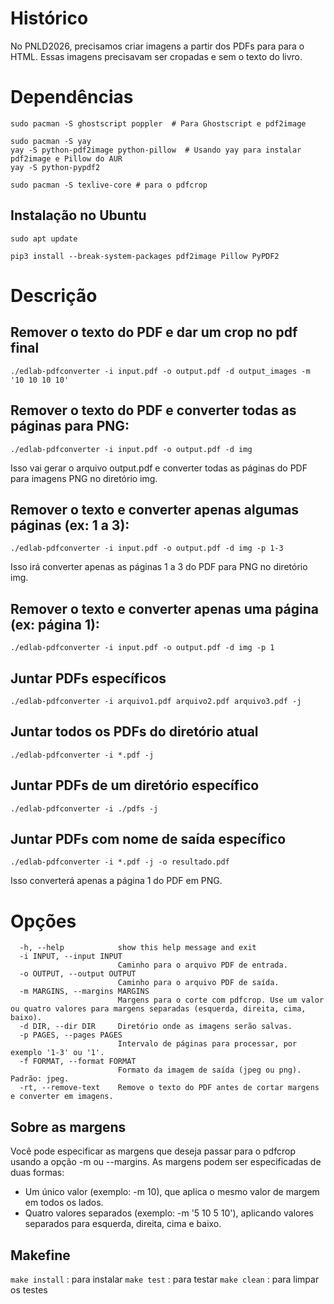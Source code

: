 # Histórico
No PNLD2026, precisamos criar imagens a partir dos PDFs para para o HTML. Essas imagens precisavam ser cropadas e sem o texto do livro. 

# Dependências
```
sudo pacman -S ghostscript poppler  # Para Ghostscript e pdf2image

sudo pacman -S yay
yay -S python-pdf2image python-pillow  # Usando yay para instalar pdf2image e Pillow do AUR
yay -S python-pypdf2

sudo pacman -S texlive-core # para o pdfcrop

```

## Instalação no Ubuntu

```
sudo apt update

pip3 install --break-system-packages pdf2image Pillow PyPDF2
```

# Descrição


## Remover o texto do PDF e dar um crop no pdf final

```
./edlab-pdfconverter -i input.pdf -o output.pdf -d output_images -m '10 10 10 10'
```

## Remover o texto do PDF e converter todas as páginas para PNG:
```
./edlab-pdfconverter -i input.pdf -o output.pdf -d img
```

Isso vai gerar o arquivo output.pdf e converter todas as páginas do PDF para imagens PNG no diretório img.

## Remover o texto e converter apenas algumas páginas (ex: 1 a 3):
```
./edlab-pdfconverter -i input.pdf -o output.pdf -d img -p 1-3
```

Isso irá converter apenas as páginas 1 a 3 do PDF para PNG no diretório img.

## Remover o texto e converter apenas uma página (ex: página 1):

```
./edlab-pdfconverter -i input.pdf -o output.pdf -d img -p 1
```

## Juntar PDFs específicos
```
./edlab-pdfconverter -i arquivo1.pdf arquivo2.pdf arquivo3.pdf -j
```

## Juntar todos os PDFs do diretório atual
```
./edlab-pdfconverter -i *.pdf -j
```

## Juntar PDFs de um diretório específico
```
./edlab-pdfconverter -i ./pdfs -j
```

## Juntar PDFs com nome de saída específico
```
./edlab-pdfconverter -i *.pdf -j -o resultado.pdf
```

Isso converterá apenas a página 1 do PDF em PNG.

# Opções

```
  -h, --help            show this help message and exit
  -i INPUT, --input INPUT
                        Caminho para o arquivo PDF de entrada.
  -o OUTPUT, --output OUTPUT
                        Caminho para o arquivo PDF de saída.
  -m MARGINS, --margins MARGINS
                        Margens para o corte com pdfcrop. Use um valor ou quatro valores para margens separadas (esquerda, direita, cima, baixo).
  -d DIR, --dir DIR     Diretório onde as imagens serão salvas.
  -p PAGES, --pages PAGES
                        Intervalo de páginas para processar, por exemplo '1-3' ou '1'.
  -f FORMAT, --format FORMAT
                        Formato da imagem de saída (jpeg ou png). Padrão: jpeg.
  -rt, --remove-text    Remove o texto do PDF antes de cortar margens e converter em imagens.
```



## Sobre as margens

Você pode especificar as margens que deseja passar para o pdfcrop usando a opção -m ou --margins.
As margens podem ser especificadas de duas formas:
* Um único valor (exemplo: -m 10), que aplica o mesmo valor de margem em todos os lados.
* Quatro valores separados (exemplo: -m '5 10 5 10'), aplicando valores separados para esquerda, direita, cima e baixo.



## Makefine

`make install`  : para instalar
`make test` : para testar
`make clean` : para limpar os testes
 